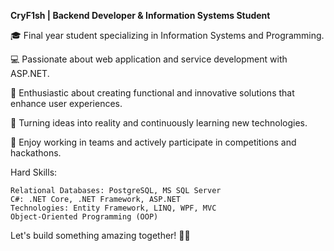 **CryF1sh | Backend Developer & Information Systems Student**

🎓 Final year student specializing in Information Systems and Programming.

💻 Passionate about web application and service development with ASP.NET.

🚀 Enthusiastic about creating functional and innovative solutions that enhance user experiences.

🌟 Turning ideas into reality and continuously learning new technologies.

👥 Enjoy working in teams and actively participate in competitions and hackathons.

Hard Skills:
    
    Relational Databases: PostgreSQL, MS SQL Server
    C#: .NET Core, .NET Framework, ASP.NET
    Technologies: Entity Framework, LINQ, WPF, MVC
    Object-Oriented Programming (OOP)

Let's build something amazing together! 🚀✨
